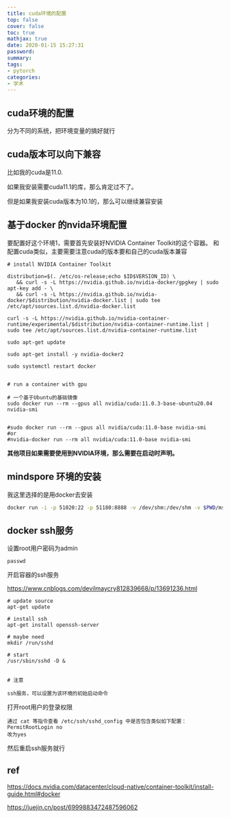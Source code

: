 ```yaml
---
title: cuda环境的配置
top: false
cover: false
toc: true
mathjax: true
date: 2020-01-15 15:27:31
password:
summary:
tags:
- pytorch
categories:
- 学术
---
```

## cuda环境的配置

分为不同的系统，把环境变量的搞好就行





## cuda版本可以向下兼容

比如我的cuda是11.0.

如果我安装需要cuda11.1的库，那么肯定过不了。

但是如果我安装cuda版本为10.1的，那么可以继续兼容安装





## 基于docker 的nvida环境配置

要配置好这个环境1，需要首先安装好NVIDIA Container Toolkit的这个容器。
和配置cuda类似，主要需要注意cuda的版本要和自己的cuda版本兼容

```
# install NVIDIA Container Toolkit

distribution=$(. /etc/os-release;echo $ID$VERSION_ID) \
   && curl -s -L https://nvidia.github.io/nvidia-docker/gpgkey | sudo apt-key add - \
   && curl -s -L https://nvidia.github.io/nvidia-docker/$distribution/nvidia-docker.list | sudo tee /etc/apt/sources.list.d/nvidia-docker.list
   
curl -s -L https://nvidia.github.io/nvidia-container-runtime/experimental/$distribution/nvidia-container-runtime.list | sudo tee /etc/apt/sources.list.d/nvidia-container-runtime.list

sudo apt-get update

sudo apt-get install -y nvidia-docker2

sudo systemctl restart docker


# run a container with gpu

# 一个基于Ubuntu的基础镜像
sudo docker run --rm --gpus all nvidia/cuda:11.0.3-base-ubuntu20.04 nvidia-smi


#sudo docker run --rm --gpus all nvidia/cuda:11.0-base nvidia-smi
#or 
#nvidia-docker run --rm all nvidia/cuda:11.0-base nvidia-smi

```





**其他项目如果需要使用到NVIDIA环境，那么需要在启动时声明。**








## mindspore 环境的安装

我这里选择的是用docker去安装



```bash
docker run -i -p 51020:22 -p 51180:8888 -v /dev/shm:/dev/shm -v $PWD/ms:/home --runtime=nvidia swr.cn-south-1.myhuaweicloud.com/mindspore/mindspore-gpu-cuda10.1:1.8.1 
```







## docker ssh服务



设置root用户密码为admin

```
passwd
```



开启容器的ssh服务

https://www.cnblogs.com/devilmaycry812839668/p/13691236.html



```
# update source
apt-get update

# install ssh
apt-get install openssh-server

# maybe need 
mkdir /run/sshd

# start
/usr/sbin/sshd -D &


# 注意

ssh服务，可以设置为该环境的初始启动命令

```



打开root用户的登录权限

```
通过 cat 等指令查看 /etc/ssh/sshd_config 中是否包含类似如下配置：
PermitRootLogin no
改为yes
```

然后重启ssh服务就行





## ref

https://docs.nvidia.com/datacenter/cloud-native/container-toolkit/install-guide.html#docker

https://juejin.cn/post/6999883472487596062
